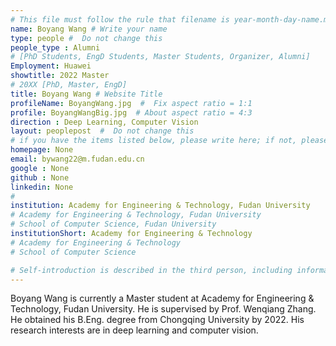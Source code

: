 ```yaml
---
# This file must follow the rule that filename is year-month-day-name.md .
name: Boyang Wang # Write your name
type: people #  Do not change this
people_type : Alumni
# [PhD Students, EngD Students, Master Students, Organizer, Alumni]
Employment: Huawei
showtitle: 2022 Master
# 20XX [PhD, Master, EngD]
title: Boyang Wang # Website Title
profileName: BoyangWang.jpg  #  Fix aspect ratio = 1:1
profile: BoyangWangBig.jpg  # About aspect ratio = 4:3
direction : Deep Learning, Computer Vision
layout: peoplepost  #  Do not change this
# if you have the items listed below, please write here; if not, please write None.
homepage: None
email: bywang22@m.fudan.edu.cn
google : None
github : None
linkedin: None
# 
institution: Academy for Engineering & Technology, Fudan University
# Academy for Engineering & Technology, Fudan University
# School of Computer Science, Fudan University
institutionShort: Academy for Engineering & Technology
# Academy for Engineering & Technology
# School of Computer Science

# Self-introduction is described in the third person, including information such as educational experience(B/M/P), graduation career development 
---
```


Boyang Wang is currently a Master student at Academy for Engineering & Technology, Fudan University. He is supervised by Prof. Wenqiang Zhang. He obtained his B.Eng. degree from Chongqing University by 2022. His research interests are in deep learning and computer vision.
 

